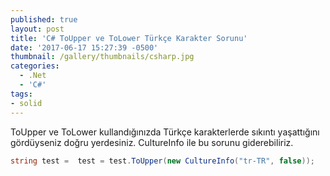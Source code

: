 ```yaml
---
published: true
layout: post
title: 'C# ToUpper ve ToLower Türkçe Karakter Sorunu'
date: '2017-06-17 15:27:39 -0500'
thumbnail: /gallery/thumbnails/csharp.jpg
categories:
  - .Net
  - 'C#'
tags:
- solid
---
```

ToUpper ve ToLower kullandığınızda Türkçe karakterlerde sıkıntı yaşattığını gördüyseniz doğru yerdesiniz. CultureInfo ile bu sorunu giderebiliriz.
<!--more-->
```csharp
string test =  test = test.ToUpper(new CultureInfo("tr-TR", false));
```